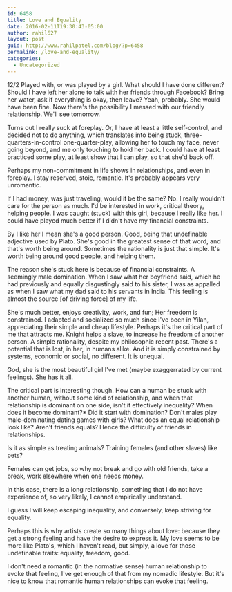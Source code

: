 ```yaml
---
id: 6458
title: Love and Equality
date: 2016-02-11T19:30:43-05:00
author: rahil627
layout: post
guid: http://www.rahilpatel.com/blog/?p=6458
permalink: /love-and-equality/
categories:
  - Uncategorized
---
```

12/2
Played with, or was played by a girl. What should I have done different? Should I have left her alone to talk with her friends through Facebook? Bring her water, ask if everything is okay, then leave? Yeah, probably. She would have been fine. Now there's the possibility I messed with our friendly relationship. We'll see tomorrow.

Turns out I really suck at foreplay. Or, I have at least a little self-control, and decided not to do anything, which translates into being stuck, three-quarters-in-control one-quarter-play, allowing her to touch my face, never going beyond, and me only touching to hold her back. I could have at least practiced some play, at least show that I can play, so that she'd back off.

Perhaps my non-commitment in life shows in relationships, and even in foreplay. I stay reserved, stoic, romantic. It's probably appears very unromantic.

If I had money, was just traveling, would it be the same? No. I really wouldn't care for the person as much. I'd be interested in work, critical theory, helping people. I was caught (stuck) with this girl, because I really like her. I could have played much better if I didn't have my financial constraints.

By I like her I mean she's a good person. Good, being that undefinable adjective used by Plato. She's good in the greatest sense of that word, and that's worth being around. Sometimes the rationality is just that simple. It's worth being around good people, and helping them.

The reason she's stuck here is because of financial constraints. A seemingly male domination. When I saw what her boyfriend said, which he had previously and equally disgustingly said to his sister, I was as appalled as when I saw what my dad said to his servants in India. This feeling is almost the source  [of driving force] of my life.

She's much better, enjoys creativity, work, and fun; Her freedom is constrained. I adapted and socialized so much since I've been in Yilan, appreciating their simple and cheap lifestyle. Perhaps it's the critical part of me that attracts me. Knight helps a slave, to increase he freedom of another person. A simple rationality, despite my philosophic recent past. There's a potential that is lost, in her, in humans alike. And it is simply constrained by systems, economic or social, no different. It is unequal.

God, she is the most beautiful girl I've met (maybe exaggerrated by current feelings). She has it all.

The critical part is interesting though. How can a human be stuck with another human, without some kind of relationship, and when that relationship is dominant on one side, isn't it effectively inequality? When does it become dominant?* Did it start with domination? Don't males play male-dominating dating games with girls? What does an equal relationship look like? Aren't friends equals? Hence the difficulty of friends in relationships.

Is it as simple as treating animals? Training females (and other slaves) like pets?

Females can get jobs, so why not break and go with old friends, take a break, work elsewhere when one needs money.

In this case, there is a long relationship, something that I do not have experience of, so very likely, I cannot empirically understand.

I guess I will keep escaping inequality, and conversely, keep striving for equality.

Perhaps this is why artists create so many things about love: because they get a strong feeling and have the desire to express it. My love seems to be more like Plato's, which I haven't read, but simply, a love for those undefinable traits: equality, freedom, good.

I don't need a romantic (in the normative sense) human relationship to evoke that feeling, I've get enough of that from my nomadic lifestyle.
But it's nice to know that romantic human relationships can evoke that feeling.